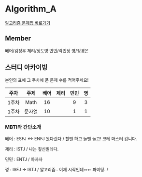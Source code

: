 # Algorithm_A


[알고리즘 문제집 바로가기](https://github.com/UMC-KU/Algorithms_Challenge)


## Member
베어/김정우 제리/정도영 민민/곽민정 꼉/정경은


## 스터디 아카이빙
본인의 표에 그 주차에 푼 문제 수를 적어주세요!

| 주차 | 주제                          | 베어                | 제리    | 민민 | 꼉 |
| :--: | :--------------------------: | :-----------------: | :------:  | :---------:  | :------: |
| 1주차 | Math |     16  |         |     9     |     3   |
| 1주차 | 문자열 |   10      |         |     1     |     1   |




### MBTI와 간단소개
베어 : ESFJ <-> ENFJ 왔다갔다 / 할땐 하고 놀땐 놀고! 코테 마스터 갑니다.

제리 : ISTJ / 나는 짚신벌레다.

민민 : ENTJ / 아자자

꼉 : ISFJ -> ISTJ / 알고리즘.. 이제 시작인데ㅠㅠ 파이팅..!

